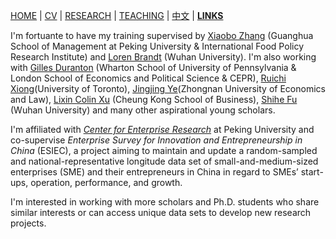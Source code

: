 [HOME](./index.md) | [CV](./assets/CV_FanghaoChen_231105.pdf) | [RESEARCH](./research.md) | [TEACHING](./teaching.md) | [中文](./chinesepage.md) | [**LINKS**](./links.md)

I'm fortuante to have my training supervised by [Xiaobo Zhang](https://www.gsm.pku.edu.cn/jsjjxq.jsp?urltype=tree.TreeTempUrl&wbtreeid=1141&user_id=x.zhang) (Guanghua School of Management at Peking University & International Food Policy Research Institute) and [Loren Brandt](https://brandt.economics.utoronto.ca/) (Wuhan University). I'm also working with [Gilles Duranton](http://real-faculty.wharton.upenn.edu/duranton/) (Wharton School of University of Pennsylvania & London School of Economics and Political Science & CEPR), [Ruichi Xiong](https://www.ruichixiong.com/)(University of Toronto), [Jingjing Ye](https://csxy.zuel.edu.cn/2022/0903/c7501a305013/pagem.htm)(Zhongnan University of Economics and Law), [Lixin Colin Xu]([https://www.worldbank.org/en/about/people/l/l-colin-xu](https://english.ckgsb.edu.cn/faculty/lixin-colin-xu/)) (Cheung Kong School of Business), [Shihe Fu](https://ideas.repec.org/e/pfu39.html) (Wuhan University) and many other aspirational young scholars. 

I'm affiliated with [_Center for Enterprise Research_](https://www.cer.pku.edu.cn/) at Peking University and co-supervise _Enterprise Survey for Innovation and Entrepreneurship in China_ (ESIEC), a project aiming to maintain and update a random-sampled and national-representative longitude data set of small-and-medium-sized enterprises (SME) and their entrepreneurs in China in regard to SMEs’ start-ups, operation, performance, and growth.

I'm interested in working with more scholars and Ph.D. students who share similar interests or can access unique data sets to develop new research projects.
